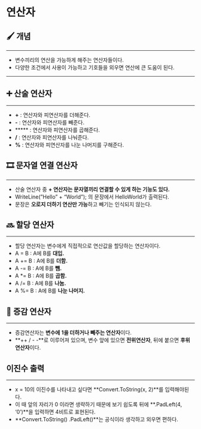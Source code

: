 # 연산자

## 🖌️ 개념

---

- 변수끼리의 연산을 가능하게 해주는 연산자들이다.
- 다양한 조건에서 사용이 가능하고 기호들을 외우면 연산에 큰 도움이 된다.

---

## ➕ 산술 연산자

---

- **+** :  연산자와 피연산자를 더해준다.
- **-** :  연산자와 피연산자를 빼준다.
- ***** :  연산자와 피연산자를 곱해준다.
- **/** :  연산자와 피연산자를 나눠준다.
- **%** :  연산자와 피연산자를 나눈 나머지를 구해준다.

## 🎞 문자열 연결 연산자

---

- 산술 연산자 중 **+ 연산자는 문자열끼리 연결할 수 있게 하는 기능도 있다.**
- WriteLine(”Hello” + “World”); 의 문장에서 HelloWorld가 출력된다.
- 문장은 **오로지 더하기 연산만 가능**하고 빼기는 인식되지 않는다.

## 🔜 할당 연산자

---

- 할당 연산자는 변수에게 직접적으로 연산값을 할당하는 연산자이다.
- A = B : A에 B를 **대입.**
- A += B : A에 B를 **더함.**
- A -= B : A에 B를 **뺌.**
- A *= B : A에 B를 **곱함.**
- A /= B : A에 B를 **나눔.**
- A %= B : A에 B를 **나눈 나머지.**

## 🎇 증감 연산자

---

- 증감연산자는 **변수에** **1을 더하거나 빼주는 연산자**이다.
- **++ / - -**로 이루어져 있으며, 변수 앞에 있으면 **전위연산자**, 뒤에 붙으면 **후위연산자**이다.

## 이진수 출력

---

- x = 10의 이진수를 나타내고 싶다면 **Convert.ToString(x, 2)**를 입력해야된다.
- 이 때 앞의 자리가 0 이라면 생략하기 때문에 보기 쉽도록 뒤에 **.PadLeft(4, ‘0’)**을 입력하면 4비트로 표현된다.
- **Convert.ToString() .PadLeft()**는 공식이라 생각하고 외우면 편하다.
